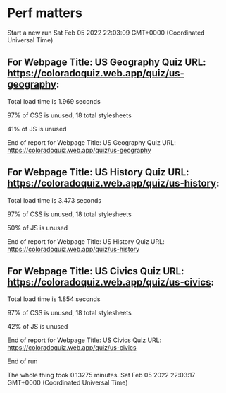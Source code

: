# Perf matters


Start a new run
Sat Feb 05 2022 22:03:09 GMT+0000 (Coordinated Universal Time)








## For Webpage Title: US Geography Quiz URL: https://coloradoquiz.web.app/quiz/us-geography: 


Total load time is 1.969 seconds


97% of CSS is unused, 18 total stylesheets


41% of JS is unused


End of report for Webpage Title: US Geography Quiz URL: https://coloradoquiz.web.app/quiz/us-geography




## For Webpage Title: US History Quiz URL: https://coloradoquiz.web.app/quiz/us-history: 


Total load time is 3.473 seconds


97% of CSS is unused, 18 total stylesheets


50% of JS is unused


End of report for Webpage Title: US History Quiz URL: https://coloradoquiz.web.app/quiz/us-history




## For Webpage Title: US Civics Quiz URL: https://coloradoquiz.web.app/quiz/us-civics: 


Total load time is 1.854 seconds


97% of CSS is unused, 18 total stylesheets


42% of JS is unused


End of report for Webpage Title: US Civics Quiz URL: https://coloradoquiz.web.app/quiz/us-civics


End of run


The whole thing took 0.13275 minutes.
Sat Feb 05 2022 22:03:17 GMT+0000 (Coordinated Universal Time)




